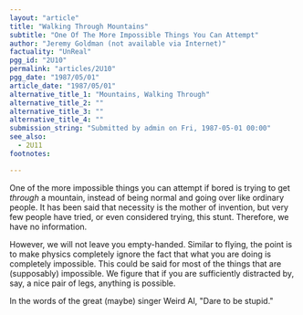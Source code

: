 ```yaml
---
layout: "article"
title: "Walking Through Mountains"
subtitle: "One Of The More Impossible Things You Can Attempt"
author: "Jeremy Goldman (not available via Internet)"
factuality: "UnReal"
pgg_id: "2U10"
permalink: "articles/2U10"
pgg_date: "1987/05/01"
article_date: "1987/05/01"
alternative_title_1: "Mountains, Walking Through"
alternative_title_2: ""
alternative_title_3: ""
alternative_title_4: ""
submission_string: "Submitted by admin on Fri, 1987-05-01 00:00"
see_also:
  - 2U11
footnotes: 

---
```

<div>
<p>One of the more impossible things you can attempt if bored is trying to get <em>through</em> a mountain, instead of being normal and going over like ordinary people. It has been said that necessity is the mother of invention, but very few people have tried, or even considered trying, this stunt. Therefore, we have no information.</p>
<p>However, we will not leave you empty-handed. Similar to flying, the point is to make physics completely ignore the fact that what you are doing is completely impossible. This could be said for most of the things that are (supposably) impossible. We figure that if you are sufficiently distracted by, say, a nice pair of legs, anything is possible.</p>
<p>In the words of the great (maybe) singer Weird Al, "Dare to be stupid."</p>
</div>
